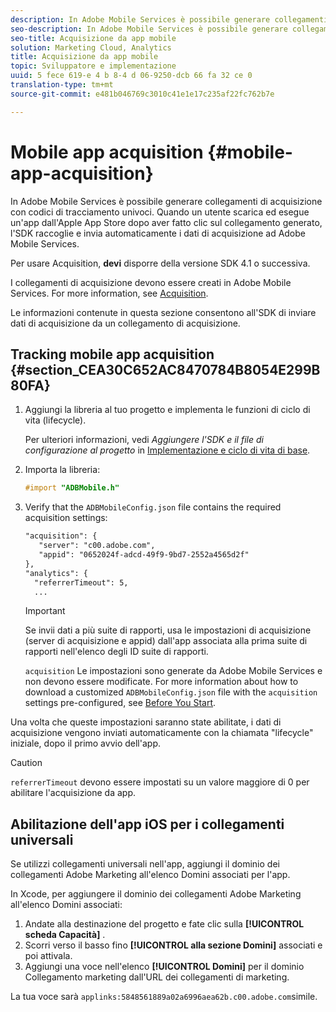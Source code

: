 ```yaml
---
description: In Adobe Mobile Services è possibile generare collegamenti di acquisizione con codici di tracciamento univoci. Quando un utente scarica ed esegue un'app dall'Apple App Store dopo aver fatto clic sul collegamento generato, l'SDK raccoglie e invia automaticamente i dati di acquisizione ad Adobe Mobile Services.
seo-description: In Adobe Mobile Services è possibile generare collegamenti di acquisizione con codici di tracciamento univoci. Quando un utente scarica ed esegue un'app dall'Apple App Store dopo aver fatto clic sul collegamento generato, l'SDK raccoglie e invia automaticamente i dati di acquisizione ad Adobe Mobile Services.
seo-title: Acquisizione da app mobile
solution: Marketing Cloud, Analytics
title: Acquisizione da app mobile
topic: Sviluppatore e implementazione
uuid: 5 fece 619-e 4 b 8-4 d 06-9250-dcb 66 fa 32 ce 0
translation-type: tm+mt
source-git-commit: e481b046769c3010c41e1e17c235af22fc762b7e

---
```



# Mobile app acquisition {#mobile-app-acquisition}

In Adobe Mobile Services è possibile generare collegamenti di acquisizione con codici di tracciamento univoci. Quando un utente scarica ed esegue un'app dall'Apple App Store dopo aver fatto clic sul collegamento generato, l'SDK raccoglie e invia automaticamente i dati di acquisizione ad Adobe Mobile Services.

Per usare Acquisition, **devi** disporre della versione SDK 4.1 o successiva.

I collegamenti di acquisizione devono essere creati in Adobe Mobile Services. For more information, see [Acquisition](/help/using/acquisition-main/acquisition-main.md).

Le informazioni contenute in questa sezione consentono all'SDK di inviare dati di acquisizione da un collegamento di acquisizione.

## Tracking mobile app acquisition {#section_CEA30C652AC8470784B8054E299B80FA}

1. Aggiungi la libreria al tuo progetto e implementa le funzioni di ciclo di vita (lifecycle).

   Per ulteriori informazioni, vedi *Aggiungere l'SDK e il file di configurazione al progetto* in [Implementazione e ciclo di vita di base](/help/ios/getting-started/dev-qs.md).
1. Importa la libreria:

   ```objective-c
   #import "ADBMobile.h"
   ```

1. Verify that the `ADBMobileConfig.json` file contains the required acquisition settings:

   ```xml
   "acquisition": { 
      "server": "c00.adobe.com", 
      "appid": "0652024f-adcd-49f9-9bd7-2552a4565d2f" 
   }, 
   "analytics": { 
     "referrerTimeout": 5, 
     ...
   ```

   >[!IMPORTANT]
   >
   >Se invii dati a più suite di rapporti, usa le impostazioni di acquisizione (server di acquisizione e appid) dall'app associata alla prima suite di rapporti nell'elenco degli ID suite di rapporti.

   `acquisition` Le impostazioni sono generate da Adobe Mobile Services e non devono essere modificate. For more information about how to download a customized `ADBMobileConfig.json` file with the `acquisition` settings pre-configured, see [Before You Start](/help/ios/getting-started/requirements.md).

Una volta che queste impostazioni saranno state abilitate, i dati di acquisizione vengono inviati automaticamente con la chiamata "lifecycle" iniziale, dopo il primo avvio dell'app.

>[!CAUTION]
>
>`referrerTimeout` devono essere impostati su un valore maggiore di 0 per abilitare l'acquisizione da app.

## Abilitazione dell'app iOS per i collegamenti universali

Se utilizzi collegamenti universali nell'app, aggiungi il dominio dei collegamenti Adobe Marketing all'elenco Domini associati per l'app.

In Xcode, per aggiungere il dominio dei collegamenti Adobe Marketing all'elenco Domini associati:

1. Andate alla destinazione del progetto e fate clic sulla **[!UICONTROL scheda Capacità]** .
2. Scorri verso il basso fino **[!UICONTROL alla sezione Domini]** associati e poi attivala.
3. Aggiungi una voce nell'elenco **[!UICONTROL Domini]** per il dominio Collegamento marketing dall'URL dei collegamenti di marketing.

La tua voce sarà `applinks:5848561889a02a6996aea62b.c00.adobe.com`simile.